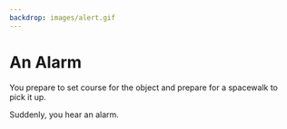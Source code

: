 ```yaml
---
backdrop: images/alert.gif
---
```

# An Alarm

You prepare to set course for the object and prepare for a spacewalk to pick it up.

Suddenly, you hear an alarm.  

<Page url="ignore" instructions="" action="Ignore the alarm" condition="none" />

<Page url="respond" instructions="" action="Respond to the alarm" condition="none" />